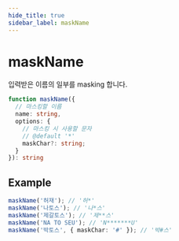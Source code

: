 ```yaml
---
hide_title: true
sidebar_label: maskName
---
```


# maskName

입력받은 이름의 일부를 masking 합니다.

```typescript
function maskName({
  // 마스킹할 이름
  name: string,
  options: {
    // 마스킹 시 사용할 문자
    // @default '*'
    maskChar?: string;
  }
}): string
```

## Example

```typescript
maskName('허재'); // '허*'
maskName('나토스'); // '나*스'
maskName('제갈토스'); // '제**스'
maskName('NA TO SEU'); // 'N*******U'
maskName('박토스', { maskChar: '#' }); // '박#스'
```
